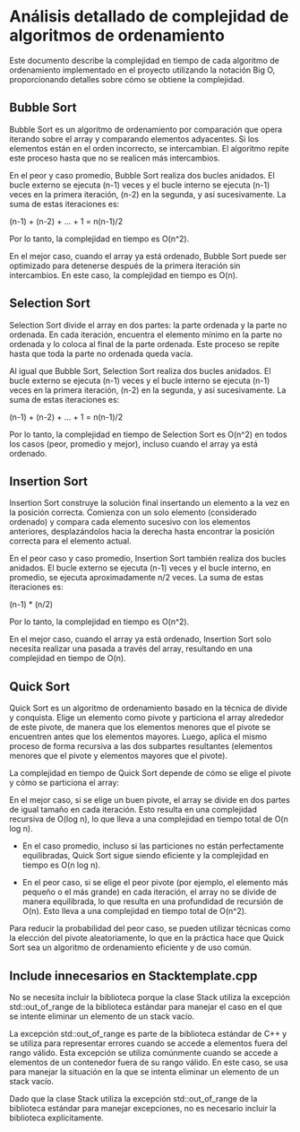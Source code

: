 # Análisis detallado de complejidad de algoritmos de ordenamiento

Este documento describe la complejidad en tiempo de cada algoritmo de ordenamiento implementado en el proyecto utilizando la notación Big O, proporcionando detalles sobre cómo se obtiene la complejidad.

## Bubble Sort

Bubble Sort es un algoritmo de ordenamiento por comparación que opera iterando sobre el array y comparando elementos adyacentes. Si los elementos están en el orden incorrecto, se intercambian. El algoritmo repite este proceso hasta que no se realicen más intercambios.

En el peor y caso promedio, Bubble Sort realiza dos bucles anidados. El bucle externo se ejecuta (n-1) veces y el bucle interno se ejecuta (n-1) veces en la primera iteración, (n-2) en la segunda, y así sucesivamente. La suma de estas iteraciones es:

(n-1) + (n-2) + ... + 1 = n(n-1)/2

Por lo tanto, la complejidad en tiempo es O(n^2).

En el mejor caso, cuando el array ya está ordenado, Bubble Sort puede ser optimizado para detenerse después de la primera iteración sin intercambios. En este caso, la complejidad en tiempo es O(n).

## Selection Sort

Selection Sort divide el array en dos partes: la parte ordenada y la parte no ordenada. En cada iteración, encuentra el elemento mínimo en la parte no ordenada y lo coloca al final de la parte ordenada. Este proceso se repite hasta que toda la parte no ordenada queda vacía.

Al igual que Bubble Sort, Selection Sort realiza dos bucles anidados. El bucle externo se ejecuta (n-1) veces y el bucle interno se ejecuta (n-1) veces en la primera iteración, (n-2) en la segunda, y así sucesivamente. La suma de estas iteraciones es:

(n-1) + (n-2) + ... + 1 = n(n-1)/2

Por lo tanto, la complejidad en tiempo de Selection Sort es O(n^2) en todos los casos (peor, promedio y mejor), incluso cuando el array ya está ordenado.

## Insertion Sort

Insertion Sort construye la solución final insertando un elemento a la vez en la posición correcta. Comienza con un solo elemento (considerado ordenado) y compara cada elemento sucesivo con los elementos anteriores, desplazándolos hacia la derecha hasta encontrar la posición correcta para el elemento actual.

En el peor caso y caso promedio, Insertion Sort también realiza dos bucles anidados. El bucle externo se ejecuta (n-1) veces y el bucle interno, en promedio, se ejecuta aproximadamente n/2 veces. La suma de estas iteraciones es:

(n-1) * (n/2)

Por lo tanto, la complejidad en tiempo es O(n^2).

En el mejor caso, cuando el array ya está ordenado, Insertion Sort solo necesita realizar una pasada a través del array, resultando en una complejidad en tiempo de O(n).

## Quick Sort

Quick Sort es un algoritmo de ordenamiento basado en la técnica de divide y conquista. Elige un elemento como pivote y particiona el array alrededor de este pivote, de manera que los elementos menores que el pivote se encuentren antes que los elementos mayores. Luego, aplica el mismo proceso de forma recursiva a las dos subpartes resultantes (elementos menores que el pivote y elementos mayores que el pivote).

La complejidad en tiempo de Quick Sort depende de cómo se elige el pivote y cómo se particiona el array:

En el mejor caso, si se elige un buen pivote, el array se divide en dos partes de igual tamaño en cada iteración. Esto resulta en una complejidad recursiva de O(log n), lo que lleva a una complejidad en tiempo total de O(n log n).

- En el caso promedio, incluso si las particiones no están perfectamente equilibradas, Quick Sort sigue siendo eficiente y la complejidad en tiempo es O(n log n).

- En el peor caso, si se elige el peor pivote (por ejemplo, el elemento más pequeño o el más grande) en cada iteración, el array no se divide de manera equilibrada, lo que resulta en una profundidad de recursión de O(n). Esto lleva a una complejidad en tiempo total de O(n^2).

Para reducir la probabilidad del peor caso, se pueden utilizar técnicas como la elección del pivote aleatoriamente, lo que en la práctica hace que Quick Sort sea un algoritmo de ordenamiento eficiente y de uso común.

## Include innecesarios en Stacktemplate.cpp

 No se necesita incluir la biblioteca <exceptions> porque la clase Stack utiliza la excepción std::out_of_range de la biblioteca estándar para manejar el caso en el que se intente eliminar un elemento de un stack vacío.

La excepción std::out_of_range es parte de la biblioteca estándar de C++ y se utiliza para representar errores cuando se accede a elementos fuera del rango válido. Esta excepción se utiliza comúnmente cuando se accede a elementos de un contenedor fuera de su rango válido. En este caso, se usa para manejar la situación en la que se intenta eliminar un elemento de un stack vacío.

Dado que la clase Stack utiliza la excepción std::out_of_range de la biblioteca estándar para manejar excepciones, no es necesario incluir la biblioteca <exceptions> explícitamente.
